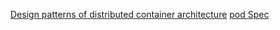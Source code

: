 [Design patterns of distributed container architecture](https://www.usenix.org/system/files/conference/hotcloud16/hotcloud16_burns.pdf)
[pod Spec]($GOPATH/src/k8s.io/kubernetes/vendor/k8s.io/api/core/v1/types.go)
